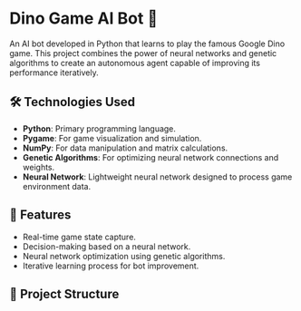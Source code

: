 # Dino Game AI Bot 🦖

An AI bot developed in Python that learns to play the famous Google Dino game. This project combines the power of neural networks and genetic algorithms to create an autonomous agent capable of improving its performance iteratively.

## 🛠️ Technologies Used
- **Python**: Primary programming language.
- **Pygame**: For game visualization and simulation.
- **NumPy**: For data manipulation and matrix calculations.
- **Genetic Algorithms**: For optimizing neural network connections and weights.
- **Neural Network**: Lightweight neural network designed to process game environment data.

## 🚀 Features
- Real-time game state capture.
- Decision-making based on a neural network.
- Neural network optimization using genetic algorithms.
- Iterative learning process for bot improvement.

## 📂 Project Structure
